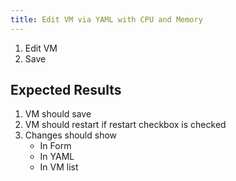 ```yaml
---
title: Edit VM via YAML with CPU and Memory	
---
```

1. Edit VM
1. Save

## Expected Results
1. VM should save
1. VM should restart if restart checkbox is checked
1. Changes should show
    - In Form
    - In YAML
    - In VM list